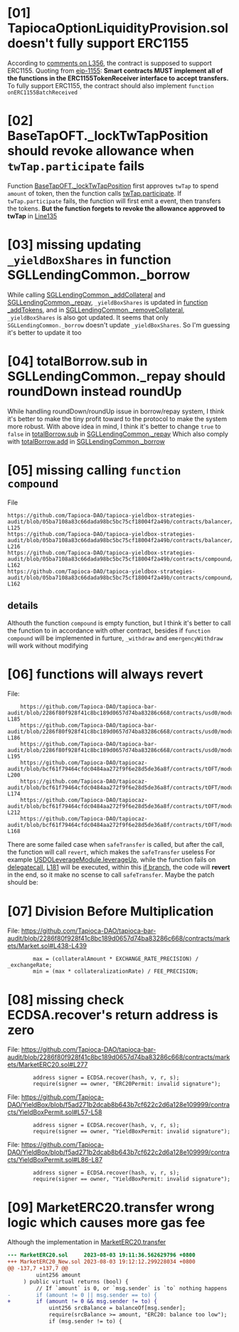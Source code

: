 # [01] TapiocaOptionLiquidityProvision.sol doesn't fully support ERC1155
According to [comments on L356](https://github.com/Tapioca-DAO/tap-token-audit/blob/59749be5bc2286f0bdbf59d7ddc258ddafd49a9f/contracts/options/TapiocaOptionLiquidityProvision.sol#L356C17-L371), the contract is supposed to support ERC1155.
Quoting from [eip-1155](https://eips.ethereum.org/EIPS/eip-1155): **Smart contracts MUST implement all of the functions in the ERC1155TokenReceiver interface to accept transfers.**
To fully support ERC1155, the contract should also implement `function onERC1155BatchReceived`

# [02] BaseTapOFT._lockTwTapPosition should revoke allowance when `twTap.participate` fails
Function [BaseTapOFT._lockTwTapPosition](https://github.com/Tapioca-DAO/tap-token-audit/blob/59749be5bc2286f0bdbf59d7ddc258ddafd49a9f/contracts/tokens/BaseTapOFT.sol#L125C14-L149) first approves `twTap` to spend `amount` of token, then the function calls [twTap.participate](https://github.com/Tapioca-DAO/tap-token-audit/blob/59749be5bc2286f0bdbf59d7ddc258ddafd49a9f/contracts/tokens/BaseTapOFT.sol#L138C13-L140). If `twTap.participate` fails, the function will first emit a event, then transfers the tokens. 
**But the function forgets to revoke the allowance approved to twTap** in [Line135](https://github.com/Tapioca-DAO/tap-token-audit/blob/59749be5bc2286f0bdbf59d7ddc258ddafd49a9f/contracts/tokens/BaseTapOFT.sol#L135C25-L135C30)

# [03] missing updating `_yieldBoxShares` in function SGLLendingCommon._borrow
While calling [SGLLendingCommon._addCollateral](https://github.com/Tapioca-DAO/tapioca-bar-audit/blob/2286f80f928f41c8bc189d0657d74ba83286c668/contracts/markets/singularity/SGLLendingCommon.sol#L16-L37) and [SGLLendingCommon._repay](https://github.com/Tapioca-DAO/tapioca-bar-audit/blob/2286f80f928f41c8bc189d0657d74ba83286c668/contracts/markets/singularity/SGLLendingCommon.sol#L83-L97), `_yieldBoxShares` is updated in [function _addTokens](https://github.com/Tapioca-DAO/tapioca-bar-audit/blob/2286f80f928f41c8bc189d0657d74ba83286c668/contracts/markets/singularity/SGLCommon.sol#L174C19-L194), and in [SGLLendingCommon._removeCollateral](https://github.com/Tapioca-DAO/tapioca-bar-audit/blob/2286f80f928f41c8bc189d0657d74ba83286c668/contracts/markets/singularity/SGLLendingCommon.sol#L41-L55), `_yieldBoxShares` is also got updated. 
It seems that only `SGLLendingCommon._borrow` doesn't update `_yieldBoxShares`. So I'm guessing it's better to update it too

# [04] totalBorrow.sub in SGLLendingCommon._repay should roundDown instead roundUp
While handling roundDown/roundUp issue in borrow/repay system, I think it's better to make the tiny profit toward to the protocol to make the system more robust.
With above idea in mind, I think it's better to change `true` to `false` in [totalBorrow.sub](https://github.com/Tapioca-DAO/tapioca-bar-audit/blob/2286f80f928f41c8bc189d0657d74ba83286c668/contracts/markets/singularity/SGLLendingCommon.sol#L89C33-L89C48) in [SGLLendingCommon._repay](https://github.com/Tapioca-DAO/tapioca-bar-audit/blob/2286f80f928f41c8bc189d0657d74ba83286c668/contracts/markets/singularity/SGLLendingCommon.sol#L83C14-L98)
Which also comply with [totalBorrow.add](https://github.com/Tapioca-DAO/tapioca-bar-audit/blob/2286f80f928f41c8bc189d0657d74ba83286c668/contracts/markets/singularity/SGLLendingCommon.sol#L65C31-L65C46) in [SGLLendingCommon._borrow](https://github.com/Tapioca-DAO/tapioca-bar-audit/blob/2286f80f928f41c8bc189d0657d74ba83286c668/contracts/markets/singularity/SGLLendingCommon.sol#L58C14-L80)

# [05] missing calling `function compound`
File
```
https://github.com/Tapioca-DAO/tapioca-yieldbox-strategies-audit/blob/05ba7108a83c66dada98bc5bc75cf18004f2a49b/contracts/balancer/BalancerStrategy.sol#L120-L125
https://github.com/Tapioca-DAO/tapioca-yieldbox-strategies-audit/blob/05ba7108a83c66dada98bc5bc75cf18004f2a49b/contracts/balancer/BalancerStrategy.sol#L191-L216
https://github.com/Tapioca-DAO/tapioca-yieldbox-strategies-audit/blob/05ba7108a83c66dada98bc5bc75cf18004f2a49b/contracts/compound/CompoundStrategy.sol#L136-L162
https://github.com/Tapioca-DAO/tapioca-yieldbox-strategies-audit/blob/05ba7108a83c66dada98bc5bc75cf18004f2a49b/contracts/compound/CompoundStrategy.sol#L136-L162
```
## details
Althouth the function `compound` is empty function, but I think it's better to call the function to in accordance with other contract, besides if `function compound` will be implemented in furture, `_withdraw` and `emergencyWithdraw` will work without modifying

# [06] functions will always revert
File:
```
    https://github.com/Tapioca-DAO/tapioca-bar-audit/blob/2286f80f928f41c8bc189d0657d74ba83286c668/contracts/usd0/modules/USDOLeverageModule.sol#L180-L185
    https://github.com/Tapioca-DAO/tapioca-bar-audit/blob/2286f80f928f41c8bc189d0657d74ba83286c668/contracts/usd0/modules/USDOMarketModule.sol#L178-L186
    https://github.com/Tapioca-DAO/tapioca-bar-audit/blob/2286f80f928f41c8bc189d0657d74ba83286c668/contracts/usd0/modules/USDOOptionsModule.sol#L187-L195
    https://github.com/Tapioca-DAO/tapiocaz-audit/blob/bcf61f79464cfdc0484aa272f9f6e28d5de36a8f/contracts/tOFT/modules/BaseTOFTLeverageModule.sol#L195-L200
    https://github.com/Tapioca-DAO/tapiocaz-audit/blob/bcf61f79464cfdc0484aa272f9f6e28d5de36a8f/contracts/tOFT/modules/BaseTOFTMarketModule.sol#L170-L174
    https://github.com/Tapioca-DAO/tapiocaz-audit/blob/bcf61f79464cfdc0484aa272f9f6e28d5de36a8f/contracts/tOFT/modules/BaseTOFTOptionsModule.sol#L202-L212
    https://github.com/Tapioca-DAO/tapiocaz-audit/blob/bcf61f79464cfdc0484aa272f9f6e28d5de36a8f/contracts/tOFT/modules/BaseTOFTStrategyModule.sol#L163-L168
```

There are some failed case when `safeTransfer` is called, but after the call, the function will call `revert`, which makes the `safeTransfer` useless
For example [USDOLeverageModule.leverageUp](https://github.com/Tapioca-DAO/tapioca-bar-audit/blob/2286f80f928f41c8bc189d0657d74ba83286c668/contracts/usd0/modules/USDOLeverageModule.sol#L133-L188), while the function fails on [delegatecall](https://github.com/Tapioca-DAO/tapioca-bar-audit/blob/2286f80f928f41c8bc189d0657d74ba83286c668/contracts/usd0/modules/USDOLeverageModule.sol#L169C54-L178), [L181](https://github.com/Tapioca-DAO/tapioca-bar-audit/blob/2286f80f928f41c8bc189d0657d74ba83286c668/contracts/usd0/modules/USDOLeverageModule.sol#L181-L184) will be executed, within this [if branch](https://github.com/Tapioca-DAO/tapioca-bar-audit/blob/2286f80f928f41c8bc189d0657d74ba83286c668/contracts/usd0/modules/USDOLeverageModule.sol#L181-L184), the code will **revert** in the end, so it make no scense to call `safeTransfer`.
Maybe the patch should be:

# [07] Division Before Multiplication
File:
    https://github.com/Tapioca-DAO/tapioca-bar-audit/blob/2286f80f928f41c8bc189d0657d74ba83286c668/contracts/markets/Market.sol#L438-L439
```solidity
        max = (collateralAmount * EXCHANGE_RATE_PRECISION) / _exchangeRate;
        min = (max * collateralizationRate) / FEE_PRECISION;
```

# [08] missing check ECDSA.recover's return address is zero
File:
    https://github.com/Tapioca-DAO/tapioca-bar-audit/blob/2286f80f928f41c8bc189d0657d74ba83286c668/contracts/markets/MarketERC20.sol#L277
```solidity
        address signer = ECDSA.recover(hash, v, r, s);
        require(signer == owner, "ERC20Permit: invalid signature");
```
File:
    https://github.com/Tapioca-DAO/YieldBox/blob/f5ad271b2dcab8b643b7cf622c2d6a128e109999/contracts/YieldBoxPermit.sol#L57-L58
```solidity
        address signer = ECDSA.recover(hash, v, r, s);
        require(signer == owner, "YieldBoxPermit: invalid signature");
```
File:
    https://github.com/Tapioca-DAO/YieldBox/blob/f5ad271b2dcab8b643b7cf622c2d6a128e109999/contracts/YieldBoxPermit.sol#L86-L87
```solidity
        address signer = ECDSA.recover(hash, v, r, s);
        require(signer == owner, "YieldBoxPermit: invalid signature");
```

# [09] MarketERC20.transfer wrong logic which causes more gas fee
Although the implementation in [MarketERC20.transfer](https://github.com/Tapioca-DAO/tapioca-bar-audit/blob/2286f80f928f41c8bc189d0657d74ba83286c668/contracts/markets/MarketERC20.sol#L135C14-L152)
```diff
--- MarketERC20.sol     2023-08-03 19:11:36.562629796 +0800
+++ MarketERC20_New.sol 2023-08-03 19:12:12.299228034 +0800
@@ -137,7 +137,7 @@
         uint256 amount
     ) public virtual returns (bool) {
         // If `amount` is 0, or `msg.sender` is `to` nothing happens
-        if (amount != 0 || msg.sender == to) {
+        if (amount != 0 && msg.sender != to) {
             uint256 srcBalance = balanceOf[msg.sender];
             require(srcBalance >= amount, "ERC20: balance too low");
             if (msg.sender != to) {
```